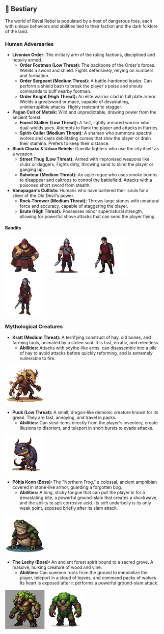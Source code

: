 ## 👹 Bestiary
The world of Reval Rebel is populated by a host of dangerous foes, each with unique behaviors and abilities tied to their faction and the dark folklore of the land.

### Human Adversaries

-   **Livonian Order:** The military arm of the ruling factions, disciplined and heavily armed.
    -   **Order Footman (Low Threat):** The backbone of the Order's forces. Wields a sword and shield. Fights defensively, relying on numbers and formation.
    -   **Order Sergeant (Medium Threat):** A battle-hardened leader. Can perform a shield bash to break the player's poise and shouts commands to buff nearby footmen.
    -   **Order Knight (High Threat):** An elite warrior clad in full plate armor. Wields a greatsword or mace, capable of devastating, uninterruptible attacks. Highly resistant to stagger.
-   **Pagan Cult of Metsik:** Wild and unpredictable, drawing power from the ancient forest.
    -   **Forest Stalker (Low Threat):** A fast, lightly armored warrior who dual-wields axes. Attempts to flank the player and attacks in flurries.
    -   **Spirit-Caller (Medium Threat):** A shaman who summons spectral wolves and casts debilitating curses that slow the player or drain their stamina. Prefers to keep their distance.
-   **Black Cloaks & Urban Rebels:** Guerilla fighters who use the city itself as a weapon.
    -   **Street Thug (Low Threat):** Armed with improvised weapons like clubs or daggers. Fights dirty, throwing sand to blind the player or ganging up.
    -   **Saboteur (Medium Threat):** An agile rogue who uses smoke bombs to disappear and caltrops to control the battlefield. Attacks with a poisoned short sword from stealth.
-   **Vanapagan's Cultists:** Humans who have bartered their souls for a sliver of the Old Devil's power.
    -   **Rock-Thrower (Medium Threat):** Throws large stones with unnatural force and accuracy, capable of staggering the player.
    -   **Brute (High Threat):** Possesses minor supernatural strength, allowing for powerful shove attacks that can send the player flying.

#### Bandits
![](./bandits/thug.png)
![](./bandits/thug2.png)
![](./bandits/thug3.png)
![](./bandits/thug4.png)

### Mythological Creatures

-   **Kratt (Medium Threat):** A terrifying construct of hay, old bones, and farming tools, animated by a stolen soul. It is fast, erratic, and relentless.
    -   **Abilities:** Attacks with scythe-like arms, can disassemble into a pile of hay to avoid attacks before quickly reforming, and is extremely vulnerable to fire.

![](kratt.png)

-   **Puuk (Low Threat):** A small, dragon-like demonic creature known for its greed. They are fast, annoying, and travel in packs.
    -   **Abilities:** Can steal items directly from the player's inventory, create illusions to disorient, and teleport in short bursts to evade attacks.


![](puuk.png)

-   **Põhja Konn (Boss):** The "Northern Frog," a colossal, ancient amphibian covered in stone-like armor, guarding a forgotten bog.
    -   **Abilities:** A long, sticky tongue that can pull the player in for a devastating bite, a powerful ground-slam that creates a shockwave, and the ability to spit corrosive acid. Its soft underbelly is its only weak point, exposed briefly after its slam attack.

![](konn.png)

-   **The Leshy (Boss):** An ancient forest spirit bound to a sacred grove. A massive, hulking creature of wood and vine.
    -   **Abilities:** Can summon roots from the ground to immobilize the player, teleport in a cloud of leaves, and command packs of wolves. Its heart is exposed after it performs a powerful ground-slam attack.

![](leshy.png)
![](leshy2.png)